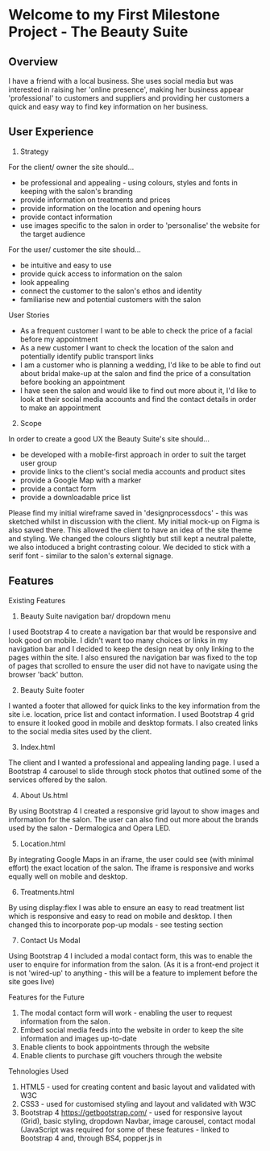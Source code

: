 Welcome to my First Milestone Project - The Beauty Suite
=======================================================

## Overview

I have a friend with a local business. She uses social media but was interested in raising her 'online presence', making her business appear 'professional' to customers and suppliers and providing her customers a quick and easy way to find key information on her business.

## User Experience

1. Strategy

For the client/ owner the site should...
* be professional and appealing - using colours, styles and fonts in keeping with the salon's branding
* provide information on treatments and prices
* provide information on the location and opening hours
* provide contact information
* use images specific to the salon in order to 'personalise' the website for the target audience

For the user/ customer the site should...
* be intuitive and easy to use
* provide quick access to information on the salon
* look appealing 
* connect the customer to the salon's ethos and identity
* familiarise new and potential customers with the salon

User Stories
* As a frequent customer I want to be able to check the price of a facial before my appointment
* As a new customer I want to check the location of the salon and potentially identify public transport links
* I am a customer who is planning a wedding, I'd like to be able to find out about bridal make-up at the salon and find the price of a consultation before booking an appointment
* I have seen the salon and would like to find out more about it, I'd like to look at their social media accounts and find the contact details in order to make an appointment

2. Scope

In order to create a good UX the Beauty Suite's site should...
* be developed with a mobile-first approach in order to suit the target user group
* provide links to the client's social media accounts and product sites
* provide a Google Map with a marker
* provide a contact form 
* provide a downloadable price list

Please find my initial wireframe saved in 'designprocessdocs' - this was sketched whilst in discussion with the client.
My initial mock-up on Figma is also saved there. This allowed the client to have an idea of the site theme and styling. We changed the colours slightly but still kept a neutral palette, we also intoduced a bright contrasting colour. We decided to stick with a serif font - similar to the salon's external signage.


## Features

Existing Features
1. Beauty Suite navigation bar/ dropdown menu 

I used Bootstrap 4 to create a navigation bar that would be responsive and look good on mobile. I didn't want too many choices or links in my navigation bar and I decided to keep the design neat by only linking to the pages within the site. I also ensured the navigation bar was fixed to the top of pages that scrolled to ensure the user did not have to navigate using the browser 'back' button.

2. Beauty Suite footer

I wanted a footer that allowed for quick links to the key information from the site i.e. location, price list and contact information. I used Bootstrap 4 grid to ensure it looked good in mobile and desktop formats. I also created links to the social media sites used by the client.

3. Index.html

The client and I wanted a professional and appealing landing page. I used a Bootstrap 4 carousel to slide through stock photos that outlined some of the services offered by the salon. 

4. About Us.html 

By using Bootstrap 4 I created a responsive grid layout to show images and information for the salon. The user can also find out more about the brands used by the salon - Dermalogica and Opera LED.

5. Location.html

By integrating Google Maps in an iframe, the user could see (with minimal effort) the exact location of the salon. The iframe is responsive and works equally well on mobile and desktop.

6. Treatments.html

By using display:flex I was able to ensure an easy to read treatment list which is responsive and easy to read on mobile and desktop.
I then changed this to incorporate pop-up modals - see testing section

7. Contact Us Modal

Using Bootstrap 4 I included a modal contact form, this was to enable the user to enquire for information from the salon. (As it is a front-end project it is not 'wired-up' to anything - this will be a feature to implement before the site goes live)

Features for the Future
1. The modal contact form will work - enabling the user to request information from the salon.
2. Embed social media feeds into the website in order to keep the site information and images up-to-date
3. Enable clients to book appointments through the website
4. Enable clients to purchase gift vouchers through the website

Tehnologies Used
1. HTML5 - used for creating content and basic layout and validated with W3C
2. CSS3 - used for customised styling and layout and validated with W3C
3. Bootstrap 4 https://getbootstrap.com/ - used for responsive layout (Grid), basic styling, dropdown Navbar, image carousel, contact modal (JavaScript was required for some of these features - linked to Bootstrap 4 and, through BS4, popper.js in <script>)
4. Google Fonts https://fonts.google.com - used for customised fonts
5. Font Awesome 5 https://fontawesome.com/ - used for links to make the site more appealing
6. Figma https://www.figma.com - used as a wireframe tool to share initial styling with client
7. Google Developer Tools, Stack-Overflow, Code-Institue Slack Community, Code-Institute module notes, Flex-box Froggy, W3C Validator, CSS Tricks - all used for reference when I encountered a bug or got stuck.
8. OnePixel.com - Stock Images and TinyPNG.com - Image Compression
9. Color Picker https://htmlcolorcodes.com/color-picker/ - used to find color codes and colors that complemented each other


## Testing

Throughout the process I continually tested the site, by saving my work in the IDE and running it in a browser. I used Google Developer Tools to ensure that my site was responsive and functioned in all screen sizes and that my styling was applied throughout.
I asked a selection of people to test the site, some of whom were already Beauty Suite customers, mostly these tests were completed on mobile devices...

* they liked the design and layout of the site

"It looked professional and was in keeping with the branding of the salon"

* they liked that information could be found quickly

"The map looked good, I got to it through 'Find Us' on the menu at the top, it actually worked and showed you exactly where the salon was. I then tried the map icon at the bottom and it took me to the same information, very quick."

* the client liked that customers could download the price-list

"As soon as the site opened I scrolled to the bottom and found a link to download the price-list... that was quick!"

* a tester highlighted a bug - they could not launch the modal from iphone

I changed the footer links to include the associated text, however this doesn't seem to have fixed the problem - I will continue to look into this.

* a tester found it difficult to read the treatments list, there was too much information

I remedied this by creating pop-up modals instead, ensuring that the user only saw the information they required at that point.

* testers did not enjoy makeup.html due to the images appearing very large in small screens

I fixed this by using several media queries in css to ensure that the page looked good at every breakpoint.


## Deployment

I saved my work regularly on the IDE Cloud 9. I also committed my code to GitHub at regular intervals. As someone completely new to coding and the technologies I've been using, I have found it's taken me a while to get to grips with things.
In hindsight, I do not feel that I committed my code to GitHub as much as I should have done to ensure version control or with commit messages that were specific and informing. I understand I should have made a commit after coding each new feature and will now ensure that I do this as much as possible, especially as my projects become more complex.

In order to deploy my work I opened the terminal within Cloud 9.

I initialised and set up a local git repository with the command 'git init'

I added files to my git repo with the command 'git add .'

I then commited files to the local repo with 'git commit' and wrote a message after -m, as time went on I started to be more specific with my messages as I know this would be beneficial in more complex projects or when working collaboratively.

In order to commit my code to a remote repository I had to create a new project on GitHub

I then typed into the terminal "git remote add origin" followed by "https://github.com/paperclippete/Milestone1"

I would then use "git push -u master" to push my code to my master branch as I was only using one branch

In GitHub I then published my master branch to GitHub pages, this is my deployed version. There should be no differences between the deployed version and the development version.

I am aware that I will need to continue to increase my working knowledge of git and GitHub.


## Credits

Content

All content was sourced from The Beauty Suite with the owner's permission.


Media

The photos used in this site were obtained from OnePixel.com and The Beauty Suite with the owner's permission.


Acknowledgements

I received inspiration for this project from my friend and client. I also trawled through lots of local salon websites, looking for ideas on layouts, colour schemes and fonts.

Pure Spa, based in Scotland https://www.purespauk.com/

Park West Spa, a new salon in Lanarkshire http://www.parkwestspa.co.uk/

Beauty Network, an established salon based in Lanarkshire http://www.beauty-network.co.uk/

Zeste Beauty, based in Lanarkshire https://www.zestebeautyhamilton.co.uk/

